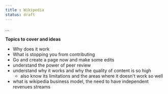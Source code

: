```yaml
---
title : Wikipedia
status: draft
---
```


...

**Topics to cover and ideas**

 - Why does it work
 - What is stopping you from contributing
 - Go and create a page now and make some edits
 - understand the power of peer review
 - understand why it works and why the quality of content is so high
    - also know its limitations and the areas where it doesn't work so well
 - what is wikipedia business model, the need to have independent revenues streams    
